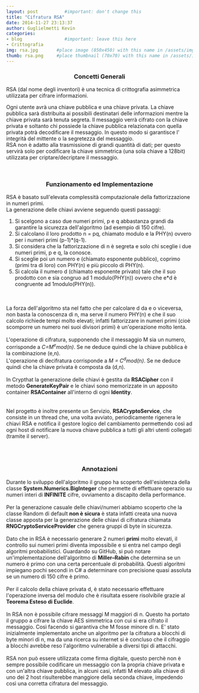 ```yaml
---
layout: post          #important: don't change this
title: "Cifratura RSA"
date: 2014-11-27 23:13:37
author: Guglielmetti Kevin
categories:
- blog                #important: leave this here
- Crittografia
img: rsa.jpg       #place image (850x450) with this name in /assets/img/blog/
thumb: rsa.png     #place thumbnail (70x70) with this name in /assets/img/blog/thumbs/
---
```

<center><h3> Concetti Generali </h3></center>
<p>RSA (dal nome degli inventori) è una tecnica di crittografia asimmetrica utilizzata per cifrare informazioni.</p>

<!--more-->
<p>
	 Ogni utente avrà una chiave pubblica e una chiave privata. La chiave pubblica sarà distribuita ai possibili destinatari delle informazioni mentre la chiave privata sarà tenuta segreta. Il messaggio verrà cifrato con la chiave privata e soltanto chi possiede la chiave pubblica relazionata con quella privata potrà decodificare il messaggio. In questo modo si garantisce l' integrità del mittente o la segretezza del messaggio.<br>
	RSA non è adatto alla trasmissione di grandi quantità di dati; per questo servirà solo per codificare la chiave simmetrica (una sola chiave a 128bit) utilizzata per criptare/decriptare il messaggio.<br>
</p>
<br>
<center><h3>Funzionamento ed Implementazione</h3></center>
<p>
	RSA è basato sull'elevata complessità computazionale della fattorizzazione in numeri primi.<br>
	La generazione delle chiavi avviene seguendo questi passaggi:
	<ol>
		<li>Si scelgono a caso due numeri primi, p e q abbastanza grandi da garantire la sicurezza dell'algoritmo (ad esempio di 150 cifre).
		<li>Si calcolano il loro prodotto n = pq, chiamato modulo e la PHY(n) ovvero per i numeri primi (p-1)*(q-1).
		<li>Si considera che la fattorizzazione di n è segreta e solo chi sceglie i due numeri primi, p e q, la conosce.
		<li>Si sceglie poi un numero e (chiamato esponente pubblico), coprimo (primi tra di loro) con PHY(n) e più piccolo di PHY(n).
		<li>Si calcola il numero d (chiamato esponente privato) tale che il suo prodotto con e sia congruo ad 1 modulo(PHY(n)) ovvero che e*d è congruente ad 1modulo(PHY(n)).
	</ol><br>
	<br>
	La forza dell'algoritmo sta nel fatto che per calcolare d da e o viceversa, non basta la conoscenza di n, ma serve il numero PHY(n) e che il suo calcolo richiede tempi molto elevati; infatti fattorizzare in numeri primi (cioè scomporre un numero nei suoi divisori primi) è un'operazione molto lenta.<br>
	<br>
	L'operazione di cifratura, supponendo che il messaggio M sia un numero, corrisponde a <i>C=M<sup>e</sup>mod(n)</i>. Se ne deduce quindi che la chiave pubblica è la combinazione (e,n).<br>
	L'operazione di decifratura corrisponde a <i>M = C<sup>d</sup>mod(n)</i>. Se ne deduce quindi che la chiave privata è composta da (d,n).<br>
	<br>
	In Crypthat la generazione delle chiavi è gestita da <b>RSACipher</b> con il metodo <b>GenerateKeyPair</b> e le chiavi sono memorizzate in un apposito container <b>RSAContainer</b> all'interno di ogni <b>Identity</b>.<br>
	<script src="https://gist.github.com/artumino/b97f64e063eac03e1c0c.js"></script><br>
	<br>
	Nel progetto è inoltre presente un Servizio, <b>RSACryptoService</b>, che consiste in un thread che, una volta avviato, periodicamente rigenera le chiavi RSA e notifica il gestore logico del cambiamento permettendo così ad ogni host di notificare la nuova chiave pubblica a tutti gli altri utenti collegati (tramite il server).<br>
	<script src="https://gist.github.com/artumino/86895576a16abdbe2a62.js"></script><br>
</p>
<br>
<center><h3>Annotazioni</h3></center>
<p>
	Durante lo sviluppo dell'algoritmo il gruppo ha scoperto dell'esistenza della classe <b>System.Numerics.BigInteger</b> che permette di effettuare operazio su numeri interi di <b>INFINITE</b> cifre, ovviamento a discapito della performance.<br>
	<br>
	Per la generazione casuale delle chiavi/numeri abbiamo scoperto che la classe Random di default <b>non è sicura</b> è stata infatti creata una nuova classe apposta per la generazione delle chiavi di cifratura chiamata <b>RNGCryptoServiceProvider</b> che genera gruppi di byte in sicurezza.<br>
	<br>
	Dato che in RSA è necessario generare 2 numeri <b>primi</b> molto elevati, il controllo sui numeri primi diventa impossibile e si entra nel campo degli algoritmi probabilistici. Guardando su GitHub, si può notare un'implementazione dell'algoritmo di <b>Miller–Rabin</b> che determina se un numero è primo con una certa percentuale di probabilità. Questi algoritmi impiegano pochi secondi in C# a determinare con precisione quasi assoluta se un numero di 150 cifre è primo.<br>
	<br>
	Per il calcolo della chiave privata d, è stato necessario effettuare l'operazione inversa del modulo che è risultata essere risolvibile grazie al <b>Teorema Esteso di Euclide</b>.<br>
	<br>
	In RSA non è possibile cifrare messaggi M maggiori di n. Questo ha portato il gruppo a cifrare la chiave AES simmetrica con cui si era cifrato il messaggio. Così facendo si garantiva che M fosse minore di n. E' stato inizialmente implementato anche un algoritmo per la cifratura a blocchi di byte minori di n, ma da una ricerca su internet si è concluso che il cifraggio a blocchi avrebbe reso l'algoritmo vulnerabile a diversi tipi di attacchi.<br>
	<br>
	RSA non può essere utilizzata come firma digitale, questo perchè non è sempre possibile codificare un messaggio con la propria chiave privata e con un'altra chiave pubblica, in alcuni casi, infatti M elevato alla chiave di uno dei 2 host risulterebbe manggiore della seconda chiave, impedendo così una corretta cifratura del messaggio.<br>
</p>
